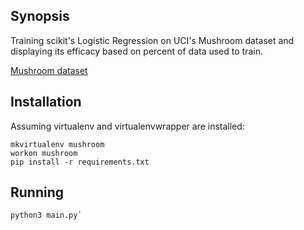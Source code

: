 ## Synopsis
Training scikit's Logistic Regression on UCI's Mushroom dataset and displaying its efficacy based on percent of data used to train.

[Mushroom dataset](https://archive.ics.uci.edu/ml/machine-learning-databases/mushroom/)
## Installation
Assuming virtualenv and virtualenvwrapper are installed:
```
mkvirtualenv mushroom
workon mushroom
pip install -r requirements.txt
```

## Running
```
python3 main.py`
```
